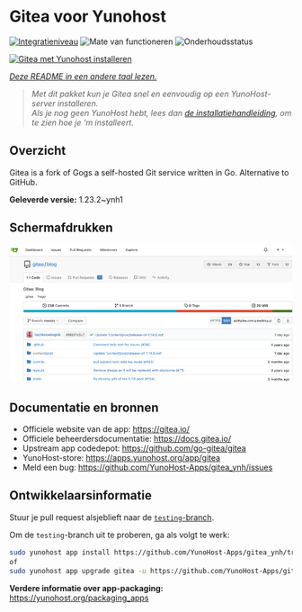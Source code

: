 <!--
NB: Deze README is automatisch gegenereerd door <https://github.com/YunoHost/apps/tree/master/tools/readme_generator>
Hij mag NIET handmatig aangepast worden.
-->

# Gitea voor Yunohost

[![Integratieniveau](https://apps.yunohost.org/badge/integration/gitea)](https://ci-apps.yunohost.org/ci/apps/gitea/)
![Mate van functioneren](https://apps.yunohost.org/badge/state/gitea)
![Onderhoudsstatus](https://apps.yunohost.org/badge/maintained/gitea)

[![Gitea met Yunohost installeren](https://install-app.yunohost.org/install-with-yunohost.svg)](https://install-app.yunohost.org/?app=gitea)

*[Deze README in een andere taal lezen.](./ALL_README.md)*

> *Met dit pakket kun je Gitea snel en eenvoudig op een YunoHost-server installeren.*  
> *Als je nog geen YunoHost hebt, lees dan [de installatiehandleiding](https://yunohost.org/install), om te zien hoe je 'm installeert.*

## Overzicht

Gitea is a fork of Gogs a self-hosted Git service written in Go. Alternative to GitHub.


**Geleverde versie:** 1.23.2~ynh1

## Schermafdrukken

![Schermafdrukken van Gitea](./doc/screenshots/screenshot.png)

## Documentatie en bronnen

- Officiele website van de app: <https://gitea.io/>
- Officiele beheerdersdocumentatie: <https://docs.gitea.io/>
- Upstream app codedepot: <https://github.com/go-gitea/gitea>
- YunoHost-store: <https://apps.yunohost.org/app/gitea>
- Meld een bug: <https://github.com/YunoHost-Apps/gitea_ynh/issues>

## Ontwikkelaarsinformatie

Stuur je pull request alsjeblieft naar de [`testing`-branch](https://github.com/YunoHost-Apps/gitea_ynh/tree/testing).

Om de `testing`-branch uit te proberen, ga als volgt te werk:

```bash
sudo yunohost app install https://github.com/YunoHost-Apps/gitea_ynh/tree/testing --debug
of
sudo yunohost app upgrade gitea -u https://github.com/YunoHost-Apps/gitea_ynh/tree/testing --debug
```

**Verdere informatie over app-packaging:** <https://yunohost.org/packaging_apps>
